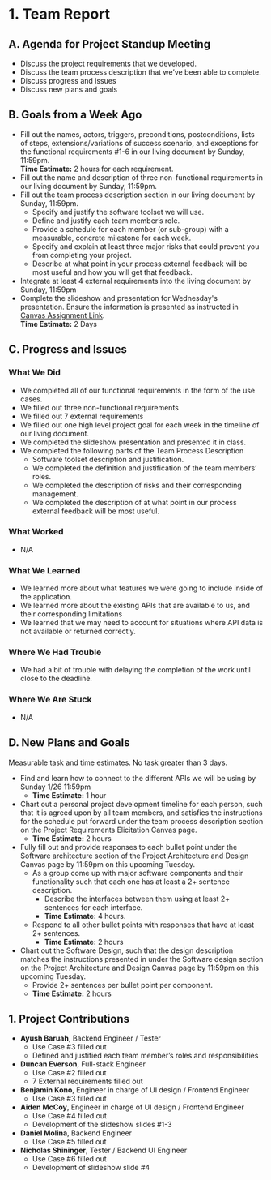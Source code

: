 # 1. Team Report

## A. Agenda for Project Standup Meeting
- Discuss the project requirements that we developed.
- Discuss the team process description that we’ve been able to complete.
- Discuss progress and issues
- Discuss new plans and goals


## B. Goals from a Week Ago
- Fill out the names, actors, triggers, preconditions, postconditions, lists of steps, extensions/variations of success scenario, and exceptions for the functional requirements #1-6 in our living document by Sunday, 11:59pm.  
  **Time Estimate:** 2 hours for each requirement.
- Fill out the name and description of three non-functional requirements in our living document by Sunday, 11:59pm.
- Fill out the team process description section in our living document by Sunday, 11:59pm.
    - Specify and justify the software toolset we will use.
    - Define and justify each team member’s role.
    - Provide a schedule for each member (or sub-group) with a measurable, concrete milestone for each week.
    - Specify and explain at least three major risks that could prevent you from completing your project.
    - Describe at what point in your process external feedback will be most useful and how you will get that feedback.
- Integrate at least 4 external requirements into the living document by Sunday, 11:59pm
- Complete the slideshow and presentation for Wednesday's presentation. Ensure the information is presented as instructed in [Canvas Assignment Link](https://canvas.oregonstate.edu/courses/1987844/assignments/9908939).  
  **Time Estimate:** 2 Days

## C. Progress and Issues

### What We Did
- We completed all of our functional requirements in the form of the use cases.
- We filled out three non-functional requirements
- We filled out 7 external requirements
- We filled out one high level project goal for each week in the timeline of our living document.
- We completed the slideshow presentation and presented it in class.
- We completed the following parts of the Team Process Description
    - Software toolset description and justification.
    - We completed the definition and justification of the team members’ roles.
    - We completed the description of risks and their corresponding management.
    - We completed the description of at what point in our process external feedback will be most useful.

### What Worked
- N/A

### What We Learned
- We learned more about what features we were going to include inside of the application.
- We learned more about the existing APIs that are available to us, and their corresponding limitations
- We learned that we may need to account for situations where API data is not available or returned correctly.

### Where We Had Trouble
- We had a bit of trouble with delaying the completion of the work until close to the deadline.

### Where We Are Stuck
- N/A

## D. New Plans and Goals
Measurable task and time estimates. No task greater than 3 days.
- Find and learn how to connect to the different APIs we will be using by Sunday 1/26 11:59pm
    - **Time Estimate:** 1 hour
- Chart out a personal project development timeline for each person, such that it is agreed upon by all team members, and satisfies the instructions for the schedule put forward under the team process description section on the Project Requirements Elicitation Canvas page.
    - **Time Estimate:** 2 hours
- Fully fill out and provide responses to each bullet point under the Software architecture section of the Project Architecture and Design Canvas page by 11:59pm on this upcoming Tuesday. 
    - As a group come up with major software components and their functionality such that each one has at least a 2+ sentence description.
        - Describe the interfaces between them using at least 2+ sentences for each interface.
        - **Time Estimate:** 4 hours.
    - Respond to all other bullet points with responses that have at least 2+ sentences.
        - **Time Estimate:** 2 hours
- Chart out the Software Design, such that the design description matches the instructions presented in under the Software design section on the Project Architecture and Design Canvas page by 11:59pm on this upcoming Tuesday.
    - Provide 2+ sentences per bullet point per component.
    - **Time Estimate:** 2 hours


## 1. Project Contributions
- **Ayush Baruah**, Backend Engineer / Tester  
  - Use Case #3 filled out
  - Defined and justified each team member’s roles and responsibilities
- **Duncan Everson**, Full-stack Engineer  
  - Use Case #2 filled out
  - 7 External requirements filled out
- **Benjamin Kono**, Engineer in charge of UI design / Frontend Engineer  
  - Use Case #3 filled out
- **Aiden McCoy**, Engineer in charge of UI design / Frontend Engineer  
  - Use Case #4 filled out
  - Development of the slideshow slides #1-3
- **Daniel Molina**, Backend Engineer  
  - Use Case #5 filled out
- **Nicholas Shininger**, Tester / Backend UI Engineer  
  - Use Case #6 filled out
  - Development of slideshow slide #4

